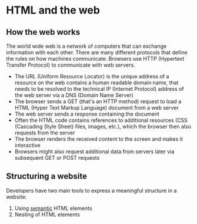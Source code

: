 # HTML and the web

## How the web works

The world wide web is a network of computers that can exchange information with each other. There are many different protocols that define the rules on how machines communicate. Browsers use HTTP (Hypertext Transfer Protocol) to communicate with web servers.
<br>

- The URL (Uniform Resource Locator) is the unique address of a resource on the web contains a human readable domain name, that needs to be resolved to the technical IP (Internet Protocol) address of the web server via a DNS (Domain Name Server)
- The browser sends a GET (that's an HTTP method) request to load a HTML (Hyper Text Markup Language) document from a web server
- The web server sends a response containing the document
- Often the HTML code contains references to additional resources (CSS (Cascading Style Sheet) files, images, etc.), which the browser then also requests from the server
- The browser renders the received content to the screen and makes it interactive
- Browsers might also request additional data from servers later via subsequent GET or POST requests
  <br>

## Structuring a website

Developers have two main tools to express a meaningful structure in a website: <br>

1. Using [semantic](https://developer.mozilla.org/en-US/docs/Glossary/Semantics#semantics_in_html) HTML elements
2. Nesting of HTML elements
